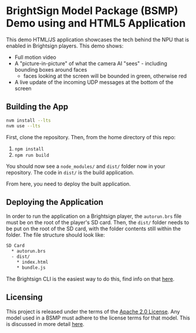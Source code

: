 # BrightSign Model Package (BSMP) Demo using and HTML5 Application

This demo HTML/JS application showcases the tech behind the NPU that is enabled in Brightsign players.  This demo shows:

- Full motion video
- A "picture-in-picture" of what the camera AI "sees" - including bounding boxes around faces
  - faces looking at the screen will be bounded in green, otherwise red
- A live update of the incoming UDP messages at the bottom of the screen

## Building the App

```sh
nvm install --lts
nvm use --lts
```

First, clone the repository. Then, from the home directory of this repo:

1. `npm install`
2. `npm run build`

You should now see a `node_modules/` and `dist/` folder now in your repository. The code in `dist/` is the build application.

From here, you need to deploy the built application.

## Deploying the Application

In order to run the application on a Brightsign player, the `autorun.brs` file must be on the root of the player's SD card. Then, the `dist/` folder needs to be put on the root of the SD card, with the folder contents still within the folder. The file structure should look like:

```sh
SD Card
  * autorun.brs
  - dist/
    * index.html
    * bundle.js
```

The Brightsign CLI is the easiest way to do this, find info on that [here](https://www.npmjs.com/package/@brightsign/bsc).

## Licensing

This project is released under the terms of the [Apache 2.0 License](./LICENSE.txt).  Any model used in a BSMP must adhere to the license terms for that model.  This is discussed in more detail [here](./model-licenses.md).